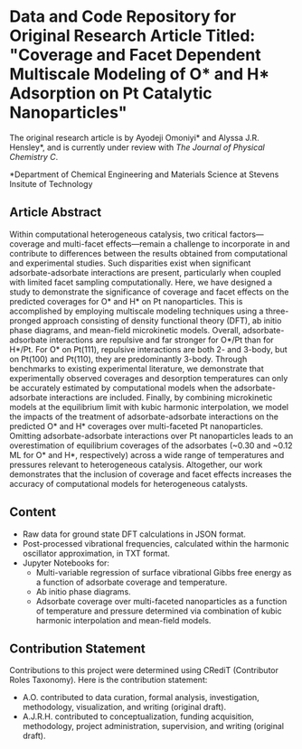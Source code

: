 # Data and Code Repository for Original Research Article Titled: "Coverage and Facet Dependent Multiscale Modeling of O* and H* Adsorption on Pt Catalytic Nanoparticles"
The original research article is by Ayodeji Omoniyi* and Alyssa J.R. Hensley*, and is currently under review with _The Journal of Physical Chemistry C_.

*Department of Chemical Engineering and Materials Science at Stevens Insitute of Technology

## Article Abstract
Within computational heterogeneous catalysis, two critical factors—coverage and multi-facet effects—remain a challenge to incorporate in and contribute to differences between the results obtained from computational and experimental studies. Such disparities exist when significant adsorbate-adsorbate interactions are present, particularly when coupled with limited facet sampling computationally. Here, we have designed a study to demonstrate the significance of coverage and facet effects on the predicted coverages for O* and H* on Pt nanoparticles. This is accomplished by employing multiscale modeling techniques using a three-pronged approach consisting of density functional theory (DFT), ab initio phase diagrams, and mean-field microkinetic models. Overall, adsorbate-adsorbate interactions are repulsive and far stronger for O*/Pt than for H*/Pt. For O* on Pt(111), repulsive interactions are both 2- and 3-body, but on Pt(100) and Pt(110), they are predominantly 3-body. Through benchmarks to existing experimental literature, we demonstrate that experimentally observed coverages and desorption temperatures can only be accurately estimated by computational models when the adsorbate-adsorbate interactions are included. Finally, by combining microkinetic models at the equilibrium limit with kubic harmonic interpolation, we model the impacts of the treatment of adsorbate-adsorbate interactions on the predicted O* and H* coverages over multi-faceted Pt nanoparticles. Omitting adsorbate-adsorbate interactions over Pt nanoparticles leads to an overestimation of equilibrium coverages of the adsorbates (~0.30 and ~0.12 ML for O* and H*, respectively) across a wide range of temperatures and pressures relevant to heterogeneous catalysis. Altogether, our work demonstrates that the inclusion of coverage and facet effects increases the accuracy of computational models for heterogeneous catalysts.

## Content
- Raw data for ground state DFT calculations in JSON format.
- Post-processed vibrational frequencies, calculated within the harmonic oscillator approximation, in TXT format.
- Jupyter Notebooks for:
  - Multi-variable regression of surface vibrational Gibbs free energy as a function of adsorbate coverage and temperature.
  - Ab initio phase diagrams.
  - Adsorbate coverage over multi-faceted nanoparticles as a function of temperature and pressure determined via combination of kubic harmonic interpolation and mean-field models. 

## Contribution Statement
Contributions to this project were determined using CRediT (Contributor Roles Taxonomy). Here is the contribution statement:
- A.O. contributed to data curation, formal analysis, investigation, methodology, visualization, and writing (original draft).
- A.J.R.H. contributed to conceptualization, funding acquisition, methodology, project administration, supervision, and writing (original draft).
